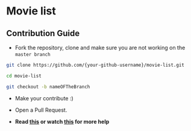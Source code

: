 # Movie list

## Contribution Guide

- Fork the repository, clone and make sure you are not working on the `master branch`

```bash
git clone https://github.com/{your-github-username}/movie-list.git
```

```bash
cd movie-list
```

```bash
git checkout -b nameOFTheBranch
```

- Make your contribute :)

- Open a Pull Request.

- **Read [this](https://help.github.com/en/articles/creating-a-pull-request-from-a-fork) or watch [this](https://www.youtube.com/watch?v=G1I3HF4YWEw) for more help**
